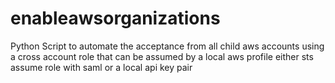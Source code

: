 # enableawsorganizations
Python Script to automate the acceptance from all child aws accounts using a cross account role that can be assumed by a local aws profile either sts assume role with saml or a local api key pair
